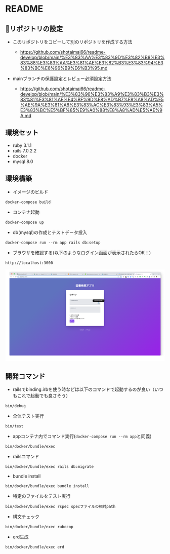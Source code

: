 # README
## 🌟リポジトリの設定
- このリポジトリをコピーして別のリポジトリを作成する方法
  - https://github.com/shotaimai66/readme-develop/blob/main/%E3%83%AA%E3%83%9D%E3%82%B8%E3%83%88%E3%83%AA%E3%81%AE%E3%82%B3%E3%83%94%E3%83%BC%E6%96%B9%E6%B3%95.md

- mainブランチの保護設定とレビュー必須設定方法
  - https://github.com/shotaimai66/readme-develop/blob/main/%E3%83%96%E3%83%A9%E3%83%B3%E3%83%81%E3%81%AE%E4%BF%9D%E8%AD%B7%E8%A8%AD%E5%AE%9A%E3%81%A8%E3%83%AC%E3%83%93%E3%83%A5%E3%83%BC%E5%BF%85%E9%A0%88%E8%A8%AD%E5%AE%9A.md

## 環境セット
- ruby 3.1.1
- rails 7.0.2.2
- docker
- mysql 8.0
## 環境構築
- イメージのビルド
```
docker-compose build
```
- コンテナ起動
```
docker-compose up
```
- db(mysql)の作成とテストデータ投入
```
docker-compose run --rm app rails db:setup
```
- ブラウザを確認する(以下のようなログイン画面が表示されたらOK！)
```
http://localhost:3000
```
![picture 1](images/652398abbeae3f1f0ca51eb31ae217aebdb4f9be9e8dc2de80c205c8954a1ec1.png)


## 開発コマンド
- railsでbinding.irbを使う時などは以下のコマンドで起動するのが良い（いつもこれで起動でも良さそう）
```
bin/debug
```
- 全体テスト実行
```
bin/test
```
- appコンテナ内でコマンド実行(`docker-compose run --rm app`と同義)
```
bin/docker/bundle/exec
```
- railsコマンド
```
bin/docker/bundle/exec rails db:migrate
```
- bundle install
```
bin/docker/bundle/exec bundle install
```
- 特定のファイルをテスト実行
```
bin/docker/bundle/exec rspec specファイルの相対path
```
- 構文チェック
```
bin/docker/bundle/exec rubocop
```
- erd生成
```
bin/docker/bundle/exec erd
```

